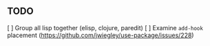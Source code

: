 ## TODO

[ ] Group all lisp together (elisp, clojure, paredit)
[ ] Examine `add-hook` placement (https://github.com/jwiegley/use-package/issues/228)

